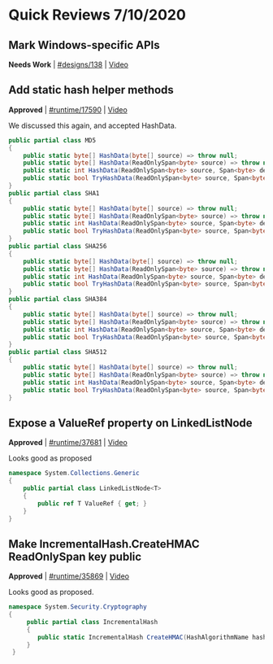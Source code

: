# Quick Reviews 7/10/2020

## Mark Windows-specific APIs

**Needs Work** | [#designs/138](https://github.com/dotnet/designs/pull/138) | [Video](https://www.youtube.com/watch?v=PlhWVNciJm4&t=0h0m0s)

## Add static hash helper methods

**Approved** | [#runtime/17590](https://github.com/dotnet/runtime/issues/17590#issuecomment-656829666) | [Video](https://www.youtube.com/watch?v=PlhWVNciJm4&t=1h42m25s)

We discussed this again, and accepted HashData.

```C#
public partial class MD5
{
    public static byte[] HashData(byte[] source) => throw null;
    public static byte[] HashData(ReadOnlySpan<byte> source) => throw null;
    public static int HashData(ReadOnlySpan<byte> source, Span<byte> destination) => throw null;
    public static bool TryHashData(ReadOnlySpan<byte> source, Span<byte> destination, out int bytesWritten) => throw null;
}
public partial class SHA1
{
    public static byte[] HashData(byte[] source) => throw null;
    public static byte[] HashData(ReadOnlySpan<byte> source) => throw null;
    public static int HashData(ReadOnlySpan<byte> source, Span<byte> destination) => throw null;
    public static bool TryHashData(ReadOnlySpan<byte> source, Span<byte> destination, out int bytesWritten) => throw null;
}
public partial class SHA256
{
    public static byte[] HashData(byte[] source) => throw null;
    public static byte[] HashData(ReadOnlySpan<byte> source) => throw null;
    public static int HashData(ReadOnlySpan<byte> source, Span<byte> destination) => throw null;
    public static bool TryHashData(ReadOnlySpan<byte> source, Span<byte> destination, out int bytesWritten) => throw null;
}
public partial class SHA384
{
    public static byte[] HashData(byte[] source) => throw null;
    public static byte[] HashData(ReadOnlySpan<byte> source) => throw null;
    public static int HashData(ReadOnlySpan<byte> source, Span<byte> destination) => throw null;
    public static bool TryHashData(ReadOnlySpan<byte> source, Span<byte> destination, out int bytesWritten) => throw null;
}
public partial class SHA512
{
    public static byte[] HashData(byte[] source) => throw null;
    public static byte[] HashData(ReadOnlySpan<byte> source) => throw null;
    public static int HashData(ReadOnlySpan<byte> source, Span<byte> destination) => throw null;
    public static bool TryHashData(ReadOnlySpan<byte> source, Span<byte> destination, out int bytesWritten) => throw null;
}
```
## Expose a ValueRef property on LinkedListNode<T>

**Approved** | [#runtime/37681](https://github.com/dotnet/runtime/issues/37681#issuecomment-656831777) | [Video](https://www.youtube.com/watch?v=PlhWVNciJm4&t=1h42m35s)

Looks good as proposed

```C#
namespace System.Collections.Generic
{
    public partial class LinkedListNode<T>
    {
        public ref T ValueRef { get; }
    }
}
```
## Make IncrementalHash.CreateHMAC ReadOnlySpan<byte> key public

**Approved** | [#runtime/35869](https://github.com/dotnet/runtime/issues/35869#issuecomment-656833490) | [Video](https://www.youtube.com/watch?v=PlhWVNciJm4&t=1h46m48s)

Looks good as proposed.

```C#
namespace System.Security.Cryptography
{
     public partial class IncrementalHash
     {
        public static IncrementalHash CreateHMAC(HashAlgorithmName hashAlgorithm, ReadOnlySpan<byte> key);
     }
 }
